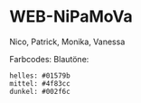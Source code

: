 # WEB-NiPaMoVa
Nico, Patrick, Monika, Vanessa


Farbcodes:
    Blautöne:
    
    helles: #01579b
    mittel: #4f83cc
    dunkel: #002f6c



